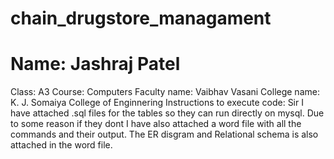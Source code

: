 # chain_drugstore_managament
<h1> Name: Jashraj Patel</h1> 
Class: A3
Course: Computers
Faculty name: Vaibhav Vasani
College name: K. J. Somaiya College of Enginnering
Instructions to execute code:
Sir I have attached .sql files for the tables so they can run directly on mysql.
Due to some reason if they dont I have also attached a word file with all the commands and their output.
The ER disgram and Relational schema is also attached in the word file.
